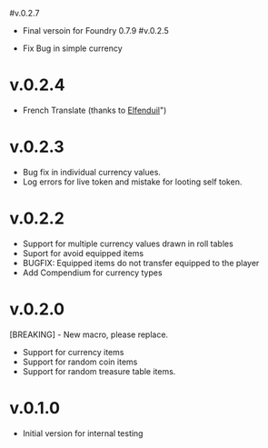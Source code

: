 #v.0.2.7
* Final versoin for Foundry 0.7.9
#v.0.2.5

* Fix Bug in simple currency

# v.0.2.4

* French Translate (thanks to <a href="https://github.com/Elfenduil">Elfenduil</a>")

# v.0.2.3

* Bug fix in individual currency values.
* Log errors for live token and mistake for looting self token.

# v.0.2.2

* Support for multiple currency values drawn in roll tables
* Suport for avoid equipped items
* BUGFIX: Equipped items do not transfer equipped to the player
* Add Compendium for currency types

# v.0.2.0

[BREAKING] - New macro, please replace.

* Support for currency items
* Support for random coin items
* Support for random treasure table items.

# v.0.1.0

* Initial version for internal testing